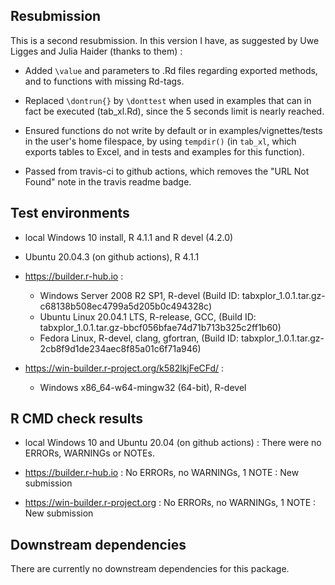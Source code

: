 ## Resubmission
This is a second resubmission. In this version I have, as suggested by Uwe Ligges and Julia Haider (thanks to them) :

* Added `\value` and parameters to .Rd files regarding exported methods, and to functions with missing Rd-tags.

* Replaced `\dontrun{}` by `\donttest` when used in examples that can in fact be executed (tab_xl.Rd), since the 5 seconds limit is nearly reached.

* Ensured functions do not write by default or in examples/vignettes/tests in the user's home filespace, by using `tempdir()` (in `tab_xl`, which exports tables to Excel, and in tests and examples for this function).

* Passed from travis-ci to github actions, which removes the "URL Not Found" note in the travis readme badge.

## Test environments
* local Windows 10 install, R 4.1.1 and R devel (4.2.0)
* Ubuntu 20.04.3 (on github actions), R 4.1.1

* https://builder.r-hub.io :
   - Windows Server 2008 R2 SP1, R-devel 
   (Build ID: tabxplor_1.0.1.tar.gz-c68138b508ec4799a5d205b0c494328c)
   - Ubuntu Linux 20.04.1 LTS, R-release, GCC, 
   (Build ID: tabxplor_1.0.1.tar.gz-bbcf056bfae74d71b713b325c2ff1b60)
   - Fedora Linux, R-devel, clang, gfortran, 
   (Build ID: tabxplor_1.0.1.tar.gz-2cb8f9d1de234aec8f85a01c6f71a946)

* https://win-builder.r-project.org/k582lkjFeCFd/ : 
   - Windows x86_64-w64-mingw32 (64-bit), R-devel

## R CMD check results
* local Windows 10 and Ubuntu 20.04 (on github actions) :
    There were no ERRORs, WARNINGs or NOTEs. 

* https://builder.r-hub.io : 
    No ERRORs, no WARNINGs, 1 NOTE : 
        New submission

* https://win-builder.r-project.org : 
    No ERRORs, no WARNINGs, 1 NOTE : 
        New submission

## Downstream dependencies
There are currently no downstream dependencies for this package.
